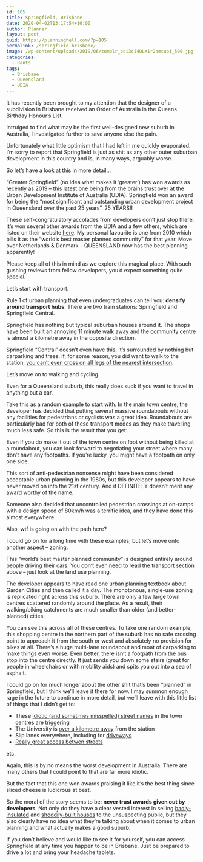 ```yaml
---
id: 105
title: Springfield, Brisbane
date: 2020-04-02T13:17:54+10:00
author: Planner
layout: post
guid: https://planninghell.com/?p=105
permalink: /springfield-brisbane/
image: /wp-content/uploads/2019/06/tumblr_oci3ci4QLX1r2amcuo1_500.jpg
categories:
  - Rants
tags:
  - Brisbane
  - Queensland
  - UDIA
---
```

It has recently been brought to my attention that the designer of a subdivision in Brisbane received an Order of Australia in the Queens Birthday Honour&#8217;s List.

Intruiged to find what may be the first well-designed new suburb in Australia, I investigated further to save anyone else the pain.

Unfortunately what little optimism that I had left in me quickly evaporated. I&#8217;m sorry to report that Springfield is just as shit as any other outer suburban development in this country and is, in many ways, arguably worse.

So let&#8217;s have a look at this in more detail&#8230;

&#8220;Greater Springfield&#8221; (no idea what makes it &#8216;greater&#8217;) has won awards as recently as 2019 &#8211; this latest one being from the brains trust over at the Urban Development Institute of Australia (UDIA). Springfield won an award for being the &#8220;most significant and outstanding urban development project in Queensland over the past 25 years&#8221;. 25 YEARS!!

These self-congratulatory accolades from developers don&#8217;t just stop there. It&#8217;s won several other awards from the UDIA and a few others, which are listed on their website [here](https://www.greaterspringfield.com.au/us/urban-planning-awards/). My personal favourite is one from 2010 which bills it as the &#8220;world&#8217;s best master planned community&#8221; for that year. Move over Netherlands & Denmark &#8211; QUEENSLAND now has the best planning apparently!

Please keep all of this in mind as we explore this magical place. With such gushing reviews from fellow developers, you&#8217;d expect something quite special.

Let&#8217;s start with transport.

Rule 1 of urban planning that even undergraduates can tell you: **densify around transport hubs**. There are two train stations: Springfield and Springfield Central.

Springfield has nothing but typical suburban houses around it. The shops have been built an annoying 11 minute walk away and the community centre is almost a kilometre away in the opposite direction.



Springfield &#8220;Central&#8221; doesn&#8217;t even have this. It&#8217;s surrounded by nothing but carparking and trees. If, for some reason, you did want to walk to the station, [you can&#8217;t even cross on all legs of the nearest intersection](https://goo.gl/maps/jCvzosVJcCfNiM9t8).



Let&#8217;s move on to walking and cycling.

Even for a Queensland suburb, this really does suck if you want to travel in anything but a car.

Take this as a random example to start with. In the main town centre, the developer has decided that putting several massive roundabouts without any facilities for pedestrians or cyclists was a great idea. Roundabouts are particularly bad for both of these transport modes as they make travelling much less safe. So this is the result that you get:



Even if you do make it out of the town centre on foot without being killed at a roundabout, you can look forward to negotiating your street where many don&#8217;t have any footpaths. If you&#8217;re lucky, you might have a footpath on only one side.

This sort of anti-pedestrian nonsense might have been considered acceptable urban planning in the 1980s, but this developer appears to have never moved on into the 21st century. And it DEFINITELY doesn&#8217;t merit any award worthy of the name.





Someone also decided that uncontrolled pedestrian crossings at on-ramps with a design speed of 80km/h was a terrific idea, and they have done this almost everywhere.





Also, wtf is going on with the path here?



I could go on for a long time with these examples, but let&#8217;s move onto another aspect &#8211; zoning.

This &#8220;world&#8217;s best master planned community&#8221; is designed entirely around people driving their cars. You don&#8217;t even need to read the transport section above &#8211; just look at the land use planning.

The developer appears to have read one urban planning textbook about Garden Cities and then called it a day. The monotonous, single-use zoning is replicated right across this suburb. There are only a few large town centres scattered randomly around the place. As a result, their walking/biking catchments are much smaller than older (and better-planned) cities.

You can see this across all of these centres. To take one random example, this shopping centre in the northern part of the suburb has no safe crossing point to approach it from the south or west and absolutely no provision for bikes at all. There&#8217;s a huge multi-lane roundabout and moat of carparking to make things even worse. Even better, there isn&#8217;t a footpath from the bus stop into the centre directly. It just sends you down some stairs (great for people in wheelchairs or with mobility aids) and spits you out into a sea of asphalt.





I could go on for much longer about the other shit that&#8217;s been &#8220;planned&#8221; in Springfield, but I think we&#8217;ll leave it there for now. I may summon enough rage in the future to continue in more detail, but we&#8217;ll leave with this little list of things that I didn&#8217;t get to:

  * These <a href="https://goo.gl/maps/Sj1r1BUbbF9wL8kW9" target="_blank" rel="noopener noreferrer">idiotic (and sometimes misspelled) street names</a> in the town centres are triggering
  * The University is [over a kilometre away](https://goo.gl/maps/DMYuWZ5P7tYUZCeJ6) from the station
  * Slip lanes everywhere, including for [driveways](https://goo.gl/maps/uAhQMRiWPpAdQGFx6)
  * [Really great access betwen streets](https://goo.gl/maps/fx3WqGS8tMvQTBj58)

etc.

Again, this is by no means the worst development in Australia. There are many others that I could point to that are far more idiotic.

But the fact that this one won awards praising it like it&#8217;s the best thing since sliced cheese is ludicrous at best.

So the moral of the story seems to be: **never trust awards given out by developers**. Not only do they have a clear vested interest in selling <a href="https://theconversation.com/forget-heatwaves-our-cold-houses-are-much-more-likely-to-kill-us-83030" target="_blank" rel="noopener noreferrer">badly-insulated</a> and <a href="https://www.abc.net.au/news/2019-07-16/flammable-cladding-removal-fund-victorian-government/11311518" target="_blank" rel="noopener noreferrer">shoddily-built houses</a> to the unsuspecting public, but they also clearly have no idea what they&#8217;re talking about when it comes to urban planning and what actually makes a good suburb.

If you don&#8217;t believe and would like to see it for yourself, you can access Springfield at any time you happen to be in Brisbane. Just be prepared to drive a lot and bring your headache tablets.